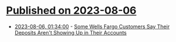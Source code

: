 # [Published on 2023-08-06](index.md)

* [2023-08-06, 01:34:00](https://news.slashdot.org/story/23/08/05/2357238/some-wells-fargo-customers-say-their-deposits-arent-showing-up-in-their-accounts?utm_source=rss1.0mainlinkanon&utm_medium=feed) - [Some Wells Fargo Customers Say Their Deposits Aren't Showing Up in Their Accounts](https://news.slashdot.org/story/23/08/05/2357238/some-wells-fargo-customers-say-their-deposits-arent-showing-up-in-their-accounts?utm_source=rss1.0mainlinkanon&utm_medium=feed)
